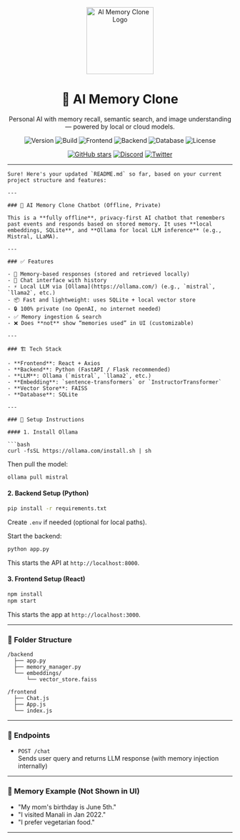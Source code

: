 <p align="center">
  <img src="https://your-project-logo-url.com" alt="AI Memory Clone Logo" width="150"/>
</p>

<h1 align="center">🧠 AI Memory Clone</h1>

<p align="center">Personal AI with memory recall, semantic search, and image understanding — powered by local or cloud models.</p>

<p align="center">
  <img alt="Version" src="https://img.shields.io/badge/version-v2.0.0-purple">
  <img alt="Build" src="https://img.shields.io/badge/build-passing-brightgreen">
  <img alt="Frontend" src="https://img.shields.io/badge/frontend-React-blue">
  <img alt="Backend" src="https://img.shields.io/badge/backend-FastAPI-orange">
  <img alt="Database" src="https://img.shields.io/badge/database-SQLite%20%7C%20PostgreSQL-lightgrey">
  <img alt="License" src="https://img.shields.io/badge/license-MIT-informational">
</p>

<p align="center">
  <a href="https://github.com/manojmadduri/ai-memory-clone"><img src="https://img.shields.io/github/stars/manojmadduri/ai-memory-clone?style=social" alt="GitHub stars"></a>
  <a href="https://discord.gg/yourlink"><img src="https://img.shields.io/discord/000000000000000000?color=7289DA&label=Discord&logo=discord&style=flat" alt="Discord"></a>
  <a href="https://twitter.com/yourhandle"><img src="https://img.shields.io/twitter/follow/yourhandle?style=social" alt="Twitter"></a>
</p>

---


```
Sure! Here's your updated `README.md` so far, based on your current project structure and features:

---

### 🧠 AI Memory Clone Chatbot (Offline, Private)

This is a **fully offline**, privacy-first AI chatbot that remembers past events and responds based on stored memory. It uses **local embeddings, SQLite**, and **Ollama for local LLM inference** (e.g., Mistral, LLaMA).

---

### ✅ Features

- 🧠 Memory-based responses (stored and retrieved locally)
- 💬 Chat interface with history
- ⚡ Local LLM via [Ollama](https://ollama.com/) (e.g., `mistral`, `llama2`, etc.)
- 📦 Fast and lightweight: uses SQLite + local vector store
- 🔒 100% private (no OpenAI, no internet needed)
- ✅ Memory ingestion & search
- ❌ Does **not** show “memories used” in UI (customizable)

---

### 🏗️ Tech Stack

- **Frontend**: React + Axios
- **Backend**: Python (FastAPI / Flask recommended)
- **LLM**: Ollama (`mistral`, `llama2`, etc.)
- **Embedding**: `sentence-transformers` or `InstructorTransformer`
- **Vector Store**: FAISS
- **Database**: SQLite

---

### 🚀 Setup Instructions

#### 1. Install Ollama

```bash
curl -fsSL https://ollama.com/install.sh | sh
```

Then pull the model:

```bash
ollama pull mistral
```

#### 2. Backend Setup (Python)

```bash
pip install -r requirements.txt
```

Create `.env` if needed (optional for local paths).

Start the backend:

```bash
python app.py
```

This starts the API at `http://localhost:8000`.

#### 3. Frontend Setup (React)

```bash
npm install
npm start
```

This starts the app at `http://localhost:3000`.

---

### 📁 Folder Structure

```
/backend
  ├── app.py
  ├── memory_manager.py
  └── embeddings/
      └── vector_store.faiss

/frontend
  ├── Chat.js
  ├── App.js
  └── index.js
```

---

### 📌 Endpoints

- `POST /chat`  
  Sends user query and returns LLM response (with memory injection internally)

---

### 🧠 Memory Example (Not Shown in UI)

- "My mom's birthday is June 5th."
- "I visited Manali in Jan 2022."
- "I prefer vegetarian food."

---
